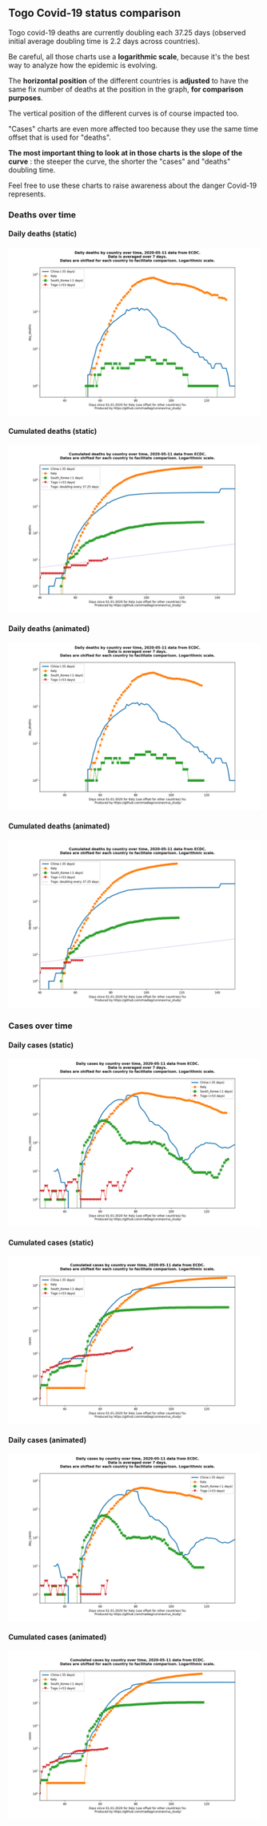 ## Togo Covid-19 status comparison 

Togo covid-19 deaths are currently doubling each 37.25 days (observed initial average doubling time is 2.2 days across countries).



Be careful, all those charts use a **logarithmic scale**, because it's the best way to analyze how the epidemic is evolving.
 
The **horizontal position** of the different countries is **adjusted** to have the same fix number of deaths at the position in the graph, **for comparison purposes**.

The vertical position of the different curves is of course impacted too.

"Cases" charts are even more affected too because they use the same time offset that is used for "deaths".

**The most important thing to look at in those charts is the slope of the curve** : the steeper the curve, the shorter the "cases" and "deaths" doubling time.

Feel free to use these charts to raise awareness about the danger Covid-19 represents. 


 
### Deaths over time
 
#### Daily deaths (static)
![Togo covid-19 daily deaths static chart](https://raw.githubusercontent.com/madlag/coronavirus_study/master/notebooks/graphs/2020-05-11/countries/Togo/2020-05-11_Togo_day_deaths.png "Togo covid-19 day_deaths static chart")   
 
#### Cumulated deaths (static)
![Togo covid-19 cumulated deaths static chart](https://raw.githubusercontent.com/madlag/coronavirus_study/master/notebooks/graphs/2020-05-11/countries/Togo/2020-05-11_Togo_deaths.png "Togo covid-19 deaths static chart")   
 
#### Daily deaths (animated)
![Togo covid-19 daily deaths animated chart](https://raw.githubusercontent.com/madlag/coronavirus_study/master/notebooks/graphs/2020-05-11/countries/Togo/2020-05-11_Togo_day_deaths.gif "Togo covid-19 day_deaths animated chart")   
 
#### Cumulated deaths (animated)
![Togo covid-19 cumulated deaths animated chart](https://raw.githubusercontent.com/madlag/coronavirus_study/master/notebooks/graphs/2020-05-11/countries/Togo/2020-05-11_Togo_deaths.gif "Togo covid-19 deaths animated chart")   

 
### Cases over time
 
#### Daily cases (static)
![Togo covid-19 daily cases static chart](https://raw.githubusercontent.com/madlag/coronavirus_study/master/notebooks/graphs/2020-05-11/countries/Togo/2020-05-11_Togo_day_cases.png "Togo covid-19 day_cases static chart")   
 
#### Cumulated cases (static)
![Togo covid-19 cumulated cases static chart](https://raw.githubusercontent.com/madlag/coronavirus_study/master/notebooks/graphs/2020-05-11/countries/Togo/2020-05-11_Togo_cases.png "Togo covid-19 cases static chart")   
 
#### Daily cases (animated)
![Togo covid-19 daily cases animated chart](https://raw.githubusercontent.com/madlag/coronavirus_study/master/notebooks/graphs/2020-05-11/countries/Togo/2020-05-11_Togo_day_cases.gif "Togo covid-19 day_cases animated chart")   
 
#### Cumulated cases (animated)
![Togo covid-19 cumulated cases animated chart](https://raw.githubusercontent.com/madlag/coronavirus_study/master/notebooks/graphs/2020-05-11/countries/Togo/2020-05-11_Togo_cases.gif "Togo covid-19 cases animated chart")   

